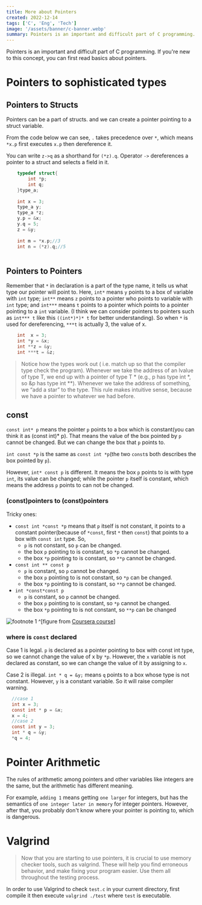 ```yaml
---
title: More about Pointers
created: 2022-12-14
tags: ['C', 'Eng', 'Tech']
image: '/assets/banner/c-banner.webp'
summary: Pointers is an important and difficult part of C programming. If you're new to this concept, you can first read basics about pointers on previous post.
---
```


Pointers is an important and difficult part of C programming. If you're new to this concept, you can first read basics about pointers.
# Pointers to sophisticated types
## Pointers to Structs
Pointers can be a part of structs. and we can create a pointer pointing to a struct variable.

From the code below we can see, `.` takes precedence over `*`, which means `*x.p` first executes `x.p` then dereference it.

You can write `z->q` as a shorthand for `(*z).q`. Operator `->` dereferences a pointer to a struct and selects a field in it.
```c 
    typedef struct{
        int *p;
        int q;
    }type_a;
    
    int x = 3;
    type_a y;
    type_a *z;
    y.p = &x;
    y.q = 5;
    z = &y;
    
    int m = *x.p;//3
    int n = (*z).q;//5
    
```
## Pointers to Pointers
Remember that `*` in declaration is a part of the type name, it tells us what type our pointer will point to. Here, `int*` means `y` points to a box of variable with `int` type; `int**` means `z` points to a pointer who points to variable with `int` type; and `int***` means `t` points to a pointer which points to a pointer pointing to a `int` variable. (I think we can consider pointers to pointers such as `int*** t` like this `((int*)*)* t` for better understanding). So when `*` is used for dereferencing, `***t` is actually 3, the value of x.
```c 
    int  x = 3;
    int *y = &x;
    int **z = &y;
    int ***t = &z;
```
> Notice how the types work out ( i.e. match up so that the compiler type check the program). Whenever we take the address of an lvalue of type T, we end up with a pointer of type T * (e.g., p has type int *, so &p has type int **). Whenever we take the address of something, we “add a star” to the type. This rule makes intuitive sense, because we have a pointer to whatever we had before.


## const
`const int* p` means the pointer `p` points to a box which is constant(you can think it as (const int)* p). That means the value of the box pointed by `p` cannot be changed. But we can change the box that `p` points to.

`int const *p` is the same as `const int *p`(the two `const`s both describes the box pointed by `p`).

However, `int* const p` is different. It means the box `p` points to is with type `int`, its value can be changed; while the pointer `p` itself is constant, which means the address `p` points to can not be changed.

### (const)pointers to (const)pointers
Tricky ones:
* `const int *const *p` means that `p` itself is not constant, it points to a constant pointer(because of `*const`, first `*` then `const`) that points to a box with `const int` type. So,
  * `p` is not constant, so `p` can be changed.
  * the box `p` pointing to is constant, so `*p` cannot be changed.
  * the box `*p` pointing to is constant, so `**p` cannot be changed.
* `const int ** const p`
  * `p` is constant, so `p` cannot be changed.
  * the box `p` pointing to is not constant, so `*p` can be changed.
  * the box `*p` pointing to is constant, so `**p` cannot be changed.
* `int *const*const p`
  * `p` is constant, so `p` cannot be changed.
  * the box `p` pointing to is constant, so `*p` cannot be changed.
  * the box `*p` pointing to is not constant, so `**p` can be changed


![footnote 1](/assets/images/computer%20science/const_pointer_1.png) ^[figure from <a href="https://www.coursera.org/learn/pointers-arrays-recursion/supplement/CG1qU/const">Coursera course</a>]

### where is `const` declared
Case 1 is legal. `p` is declared as a pointer pointing to box with const int type, so we cannot change the value of x by `*p`. However, the `x` variable is not declared as constant, so we can change the value of it by assigning to `x`.

Case 2 is illegal. `int * q = &y;` means `q` points to a box whose type is not constant. However, `y` is a constant variable. So it will raise compiler warning.
```c 
  //case 1
  int x = 3;
  const int * p = &x;
  x = 4;
  //case 2
  const int y = 3;
  int * q = &y;
  *q = 4;
```

# Pointer Arithmetic
The rules of arithmetic among pointers and other variables like integers are the same, but the arithmetic has different meaning.

For example, `adding 1` means getting `one larger` for integers, but has the semantics of `one integer later in memory` for integer pointers. However, after that, you probably don't know where your pointer is pointing to, which is dangerous.

# Valgrind
> Now that you are starting to use pointers, it is crucial to use memory checker tools, such as valgrind. These will help you find erroneous behavior, and make fixing your program easier. Use them all throughout the testing process.

In order to use Valgrind to check `test.c` in your current directory, first compile it then execute `valgrind ./test` where `test` is executable.























